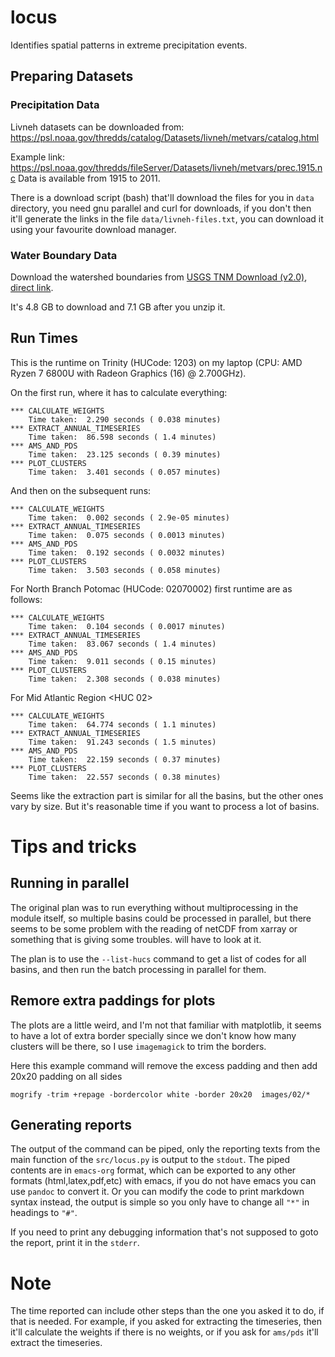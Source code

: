# locus

Identifies spatial patterns in extreme precipitation events.

## Preparing Datasets
### Precipitation Data
Livneh datasets can be downloaded from: https://psl.noaa.gov/thredds/catalog/Datasets/livneh/metvars/catalog.html

Example link: https://psl.noaa.gov/thredds/fileServer/Datasets/livneh/metvars/prec.1915.nc
Data is available from 1915 to 2011.

There is a download script (bash) that'll download the files for you in `data` directory, you need gnu parallel and curl for downloads, if you don't then it'll generate the links in the file `data/livneh-files.txt`, you can download it using your favourite download manager.

### Water Boundary Data
Download the watershed boundaries from [USGS TNM Download (v2.0)](https://apps.nationalmap.gov), [direct link](https://prd-tnm.s3.amazonaws.com/StagedProducts/Hydrography/WBD/National/GPKG/WBD_National_GPKG.zip).

It's 4.8 GB to download and 7.1 GB after you unzip it.

## Run Times
This is the runtime on Trinity (HUCode: 1203) on my laptop (CPU: AMD Ryzen 7 6800U with Radeon Graphics (16) @ 2.700GHz).

On the first run, where it has to calculate everything:

    *** CALCULATE_WEIGHTS
        Time taken:  2.290 seconds ( 0.038 minutes)
    *** EXTRACT_ANNUAL_TIMESERIES
        Time taken:  86.598 seconds ( 1.4 minutes)
    *** AMS_AND_PDS
        Time taken:  23.125 seconds ( 0.39 minutes)
	*** PLOT_CLUSTERS
	    Time taken:  3.401 seconds ( 0.057 minutes)

And then on the subsequent runs:

    *** CALCULATE_WEIGHTS
        Time taken:  0.002 seconds ( 2.9e-05 minutes)
    *** EXTRACT_ANNUAL_TIMESERIES
        Time taken:  0.075 seconds ( 0.0013 minutes)
    *** AMS_AND_PDS
        Time taken:  0.192 seconds ( 0.0032 minutes)
    *** PLOT_CLUSTERS
        Time taken:  3.503 seconds ( 0.058 minutes)

For North Branch Potomac (HUCode: 02070002) first runtime are as follows:

    *** CALCULATE_WEIGHTS
        Time taken:  0.104 seconds ( 0.0017 minutes)
    *** EXTRACT_ANNUAL_TIMESERIES
        Time taken:  83.067 seconds ( 1.4 minutes)
    *** AMS_AND_PDS
        Time taken:  9.011 seconds ( 0.15 minutes)
    *** PLOT_CLUSTERS
        Time taken:  2.308 seconds ( 0.038 minutes)

For Mid Atlantic Region <HUC 02>

    *** CALCULATE_WEIGHTS
        Time taken:  64.774 seconds ( 1.1 minutes)
    *** EXTRACT_ANNUAL_TIMESERIES
        Time taken:  91.243 seconds ( 1.5 minutes)
    *** AMS_AND_PDS
        Time taken:  22.159 seconds ( 0.37 minutes)
	*** PLOT_CLUSTERS
        Time taken:  22.557 seconds ( 0.38 minutes)
	
Seems like the extraction part is similar for all the basins, but the other ones vary by size. But it's reasonable time if you want to process a lot of basins.


# Tips and tricks
## Running in parallel
The original plan was to run everything without multiprocessing in the module itself, so multiple basins could be processed in parallel, but there seems to be some problem with the reading of netCDF from xarray or something that is giving some troubles. will have to look at it.

The plan is to use the `--list-hucs` command to get a list of codes for all basins, and then run the batch processing in parallel for them.

## Remore extra paddings for plots
The plots are a little weird, and I'm not that familiar with matplotlib, it seems to have a lot of extra border specially since we don't know how many clusters will be there, so I use `imagemagick` to trim the borders.

Here this example command will remove the excess padding and then add 20x20 padding on all sides

    mogrify -trim +repage -bordercolor white -border 20x20  images/02/*
## Generating reports
The output of the command can be piped, only the reporting texts from the main function of the `src/locus.py` is output to the `stdout`. The piped contents are in `emacs-org` format, which can be exported to any other formats (html,latex,pdf,etc) with emacs, if you do not have emacs you can use `pandoc` to convert it. Or you can modify the code to print markdown syntax instead, the output is simple so you only have to change all `"*"` in headings to `"#"`.

If you need to print any debugging information that's not supposed to goto the report, print it in the `stderr`.

# Note
The time reported can include other steps than the one you asked it to do, if that is needed. For example, if you asked for extracting the timeseries, then it'll calculate the weights if there is no weights, or if you ask for `ams/pds` it'll extract the timeseries.
